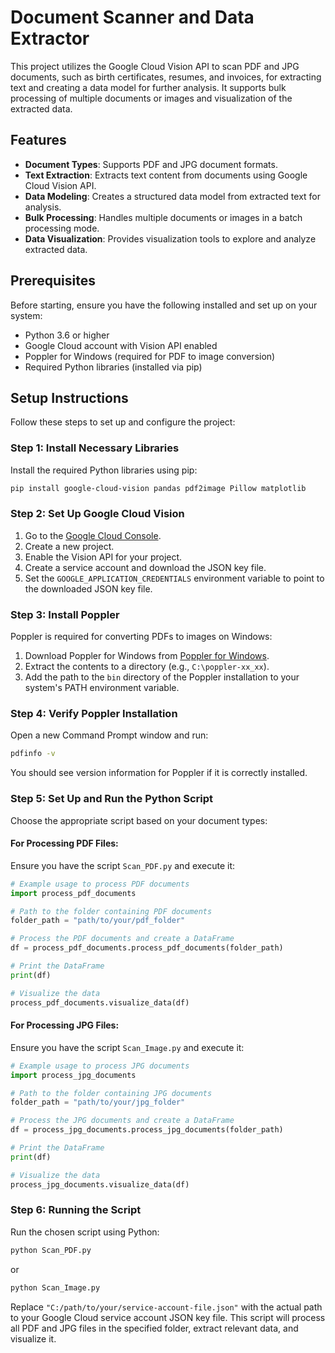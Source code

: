 
# Document Scanner and Data Extractor

This project utilizes the Google Cloud Vision API to scan PDF and JPG documents, such as birth certificates, resumes, and invoices, for extracting text and creating a data model for further analysis. It supports bulk processing of multiple documents or images and visualization of the extracted data.

## Features

- **Document Types**: Supports PDF and JPG document formats.
- **Text Extraction**: Extracts text content from documents using Google Cloud Vision API.
- **Data Modeling**: Creates a structured data model from extracted text for analysis.
- **Bulk Processing**: Handles multiple documents or images in a batch processing mode.
- **Data Visualization**: Provides visualization tools to explore and analyze extracted data.

## Prerequisites

Before starting, ensure you have the following installed and set up on your system:

- Python 3.6 or higher
- Google Cloud account with Vision API enabled
- Poppler for Windows (required for PDF to image conversion)
- Required Python libraries (installed via pip)

## Setup Instructions

Follow these steps to set up and configure the project:

### Step 1: Install Necessary Libraries

Install the required Python libraries using pip:

```bash
pip install google-cloud-vision pandas pdf2image Pillow matplotlib
```

### Step 2: Set Up Google Cloud Vision

1. Go to the [Google Cloud Console](https://console.cloud.google.com/).
2. Create a new project.
3. Enable the Vision API for your project.
4. Create a service account and download the JSON key file.
5. Set the `GOOGLE_APPLICATION_CREDENTIALS` environment variable to point to the downloaded JSON key file.

### Step 3: Install Poppler

Poppler is required for converting PDFs to images on Windows:

1. Download Poppler for Windows from [Poppler for Windows](http://blog.alivate.com.au/poppler-windows/).
2. Extract the contents to a directory (e.g., `C:\poppler-xx_xx`).
3. Add the path to the `bin` directory of the Poppler installation to your system's PATH environment variable.

### Step 4: Verify Poppler Installation

Open a new Command Prompt window and run:

```cmd
pdfinfo -v
```

You should see version information for Poppler if it is correctly installed.

### Step 5: Set Up and Run the Python Script

Choose the appropriate script based on your document types:

#### For Processing PDF Files:

Ensure you have the script `Scan_PDF.py` and execute it:

```python
# Example usage to process PDF documents
import process_pdf_documents

# Path to the folder containing PDF documents
folder_path = "path/to/your/pdf_folder"

# Process the PDF documents and create a DataFrame
df = process_pdf_documents.process_pdf_documents(folder_path)

# Print the DataFrame
print(df)

# Visualize the data
process_pdf_documents.visualize_data(df)
```

#### For Processing JPG Files:

Ensure you have the script `Scan_Image.py` and execute it:

```python
# Example usage to process JPG documents
import process_jpg_documents

# Path to the folder containing JPG documents
folder_path = "path/to/your/jpg_folder"

# Process the JPG documents and create a DataFrame
df = process_jpg_documents.process_jpg_documents(folder_path)

# Print the DataFrame
print(df)

# Visualize the data
process_jpg_documents.visualize_data(df)
```

### Step 6: Running the Script

Run the chosen script using Python:

```bash
python Scan_PDF.py
```

or

```bash
python Scan_Image.py
```

Replace `"C:/path/to/your/service-account-file.json"` with the actual path to your Google Cloud service account JSON key file. This script will process all PDF and JPG files in the specified folder, extract relevant data, and visualize it.
